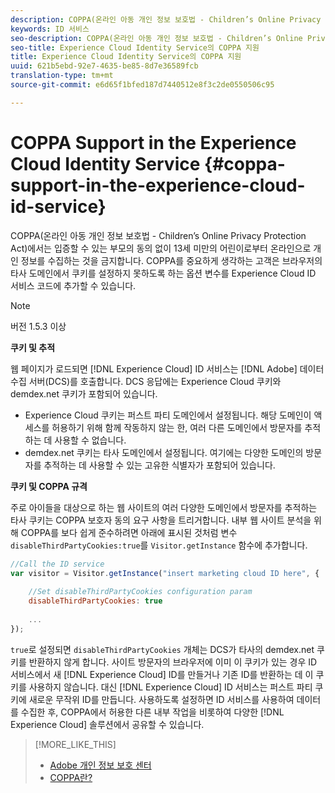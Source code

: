```yaml
---
description: COPPA(온라인 아동 개인 정보 보호법 - Children’s Online Privacy Protection Act)에서는 입증할 수 있는 부모의 동의 없이 13세 미만의 어린이로부터 온라인으로 개인 정보를 수집하는 것을 금지합니다. COPPA를 중요하게 생각하는 고객은 브라우저의 타사 도메인에서 쿠키를 설정하지 못하도록 하는 옵션 변수를 Experience Cloud ID 서비스 코드에 추가할 수 있습니다.
keywords: ID 서비스
seo-description: COPPA(온라인 아동 개인 정보 보호법 - Children’s Online Privacy Protection Act)에서는 입증할 수 있는 부모의 동의 없이 13세 미만의 어린이로부터 온라인으로 개인 정보를 수집하는 것을 금지합니다. COPPA를 중요하게 생각하는 고객은 브라우저의 타사 도메인에서 쿠키를 설정하지 못하도록 하는 옵션 변수를 Experience Cloud ID 서비스 코드에 추가할 수 있습니다.
seo-title: Experience Cloud Identity Service의 COPPA 지원
title: Experience Cloud Identity Service의 COPPA 지원
uuid: 621b5ebd-92e7-4635-be85-8d7e36589fcb
translation-type: tm+mt
source-git-commit: e6d65f1bfed187d7440512e8f3c2de0550506c95

---
```



# COPPA Support in the Experience Cloud Identity Service {#coppa-support-in-the-experience-cloud-id-service}

COPPA(온라인 아동 개인 정보 보호법 - Children’s Online Privacy Protection Act)에서는 입증할 수 있는 부모의 동의 없이 13세 미만의 어린이로부터 온라인으로 개인 정보를 수집하는 것을 금지합니다. COPPA를 중요하게 생각하는 고객은 브라우저의 타사 도메인에서 쿠키를 설정하지 못하도록 하는 옵션 변수를 Experience Cloud ID 서비스 코드에 추가할 수 있습니다.

>[!NOTE]
>
>버전 1.5.3 이상

**쿠키 및 추적**

웹 페이지가 로드되면 [!DNL Experience Cloud] ID 서비스는 [!DNL Adobe] 데이터 수집 서버(DCS)를 호출합니다. DCS 응답에는 Experience Cloud 쿠키와 demdex.net 쿠키가 포함되어 있습니다.

* Experience Cloud 쿠키는 퍼스트 파티 도메인에서 설정됩니다. 해당 도메인이 액세스를 허용하기 위해 함께 작동하지 않는 한, 여러 다른 도메인에서 방문자를 추적하는 데 사용할 수 없습니다.
* demdex.net 쿠키는 타사 도메인에서 설정됩니다. 여기에는 다양한 도메인의 방문자를 추적하는 데 사용할 수 있는 고유한 식별자가 포함되어 있습니다.

**쿠키 및 COPPA 규격**

주로 아이들을 대상으로 하는 웹 사이트의 여러 다양한 도메인에서 방문자를 추적하는 타사 쿠키는 COPPA 보호자 동의 요구 사항을 트리거합니다. 내부 웹 사이트 분석을 위해 COPPA를 보다 쉽게 준수하려면 아래에 표시된 것처럼 변수 `disableThirdPartyCookies:true`를 `Visitor.getInstance` 함수에 추가합니다.

```js
//Call the ID service 
var visitor = Visitor.getInstance("insert marketing cloud ID here", { 
 
    //Set disableThirdPartyCookies configuration param 
    disableThirdPartyCookies: true 
 
    ... 
});
```

`true`로 설정되면 `disableThirdPartyCookies` 개체는 DCS가 타사의 demdex.net 쿠키를 반환하지 않게 합니다. 사이트 방문자의 브라우저에 이미 이 쿠키가 있는 경우 ID 서비스에서 새 [!DNL Experience Cloud] ID를 만들거나 기존 ID를 반환하는 데 이 쿠키를 사용하지 않습니다. 대신 [!DNL Experience Cloud] ID 서비스는 퍼스트 파티 쿠키에 새로운 무작위 ID를 만듭니다. 사용하도록 설정하면 ID 서비스를 사용하여 데이터를 수집한 후, COPPA에서 허용한 다른 내부 작업을 비롯하여 다양한 [!DNL Experience Cloud] 솔루션에서 공유할 수 있습니다.

>[!MORE_LIKE_THIS]
>
>* [Adobe 개인 정보 보호 센터](http://www.adobe.com/privacy.html)
>* [COPPA란?](http://www.consumer.ftc.gov/articles/0031-protecting-your-childs-privacy-online#whatis)

